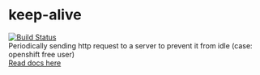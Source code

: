 # keep-alive
[![Build Status](https://travis-ci.org/jagamypriera/keep-alive.svg?branch=master)](https://travis-ci.org/jagamypriera/keep-alive)  
Periodically sending http request to a server to prevent it from idle (case: openshift free user)  
[Read docs here](https://jagamypriera.github.io/keep-alive/public/)
